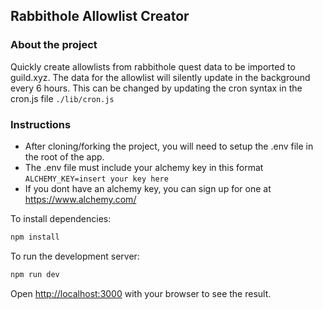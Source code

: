    ## Rabbithole Allowlist Creator

### About the project

Quickly create allowlists from rabbithole quest data to be imported to guild.xyz. The data for the allowlist will silently update in the background every 6 hours. This can be changed by updating the cron syntax in the cron.js file ```./lib/cron.js```

### Instructions
  - After cloning/forking the project, you will need to setup the .env file in the root of the app.
  - The .env file must include your alchemy key in this format ```ALCHEMY_KEY=insert your key here```
  - If you dont have an alchemy key, you can sign up for one at https://www.alchemy.com/
  
  To install dependencies:
  
```bash
npm install
```
  
  To run the development server:

```bash
npm run dev
```

Open [http://localhost:3000](http://localhost:3000) with your browser to see the result.
